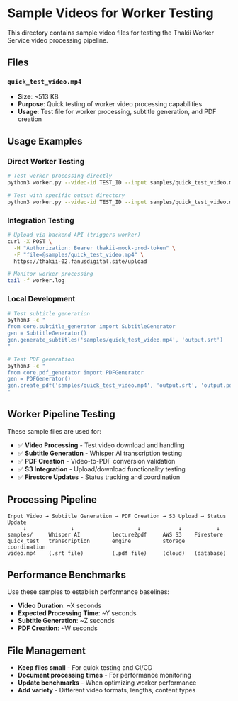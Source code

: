 # Sample Videos for Worker Testing

This directory contains sample video files for testing the Thakii Worker Service video processing pipeline.

## Files

### `quick_test_video.mp4`
- **Size**: ~513 KB
- **Purpose**: Quick testing of worker video processing capabilities
- **Usage**: Test file for worker processing, subtitle generation, and PDF creation

## Usage Examples

### Direct Worker Testing
```bash
# Test worker processing directly
python3 worker.py --video-id TEST_ID --input samples/quick_test_video.mp4

# Test with specific output directory
python3 worker.py --video-id TEST_ID --input samples/quick_test_video.mp4 --output ./output/
```

### Integration Testing
```bash
# Upload via backend API (triggers worker)
curl -X POST \
  -H "Authorization: Bearer thakii-mock-prod-token" \
  -F "file=@samples/quick_test_video.mp4" \
  https://thakii-02.fanusdigital.site/upload

# Monitor worker processing
tail -f worker.log
```

### Local Development
```bash
# Test subtitle generation
python3 -c "
from core.subtitle_generator import SubtitleGenerator
gen = SubtitleGenerator()
gen.generate_subtitles('samples/quick_test_video.mp4', 'output.srt')
"

# Test PDF generation
python3 -c "
from core.pdf_generator import PDFGenerator
gen = PDFGenerator()
gen.create_pdf('samples/quick_test_video.mp4', 'output.srt', 'output.pdf')
"
```

## Worker Pipeline Testing

These sample files are used for:
- ✅ **Video Processing** - Test video download and handling
- ✅ **Subtitle Generation** - Whisper AI transcription testing
- ✅ **PDF Creation** - Video-to-PDF conversion validation
- ✅ **S3 Integration** - Upload/download functionality testing
- ✅ **Firestore Updates** - Status tracking and coordination

## Processing Pipeline

```
Input Video → Subtitle Generation → PDF Creation → S3 Upload → Status Update
     ↓              ↓                    ↓            ↓           ↓
samples/     Whisper AI          lecture2pdf     AWS S3    Firestore
quick_test   transcription       engine          storage   coordination
video.mp4    (.srt file)         (.pdf file)     (cloud)   (database)
```

## Performance Benchmarks

Use these samples to establish performance baselines:
- **Video Duration**: ~X seconds
- **Expected Processing Time**: ~Y seconds
- **Subtitle Generation**: ~Z seconds
- **PDF Creation**: ~W seconds

## File Management

- **Keep files small** - For quick testing and CI/CD
- **Document processing times** - For performance monitoring
- **Update benchmarks** - When optimizing worker performance
- **Add variety** - Different video formats, lengths, content types

